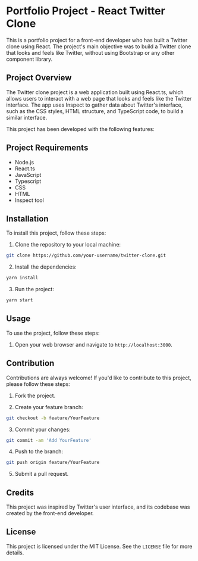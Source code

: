 # Portfolio Project - React Twitter Clone

This is a portfolio project for a front-end developer who has built a Twitter clone using React. The project's main objective was to build a Twitter clone that looks and feels like Twitter, without using Bootstrap or any other component library.

## Project Overview

The Twitter clone project is a web application built using React.ts, which allows users to interact with a web page that looks and feels like the Twitter interface. The app uses Inspect to gather data about Twitter's interface, such as the CSS styles, HTML structure, and TypeScript code, to build a similar interface.

This project has been developed with the following features:

<!-- - Users can post tweets.  -->
<!-- - Users can reply to other users' tweets. -->
<!-- - Users can like other users' tweets. -->
<!-- - Users can retweet other users' tweets. -->
<!-- - Users can follow other users. -->
<!-- - Users can view their own profile and edit their account details. -->

## Project Requirements

- Node.js
- React.ts
- JavaScript
- Typescript
- CSS
- HTML
- Inspect tool

## Installation

To install this project, follow these steps:

1. Clone the repository to your local machine:

```bash
git clone https://github.com/your-username/twitter-clone.git
```

2. Install the dependencies:

```bash
yarn install
```

3. Run the project:

```bash
yarn start
```

## Usage

To use the project, follow these steps:

1. Open your web browser and navigate to `http://localhost:3000`.

<!-- 2. You should see the Twitter clone interface. You can post tweets, reply to other users' tweets, like other users' tweets, retweet other users' tweets, follow other users, and view your own profile and edit your account details. -->

## Contribution

Contributions are always welcome! If you'd like to contribute to this project, please follow these steps:

1. Fork the project.

2. Create your feature branch:

```bash
git checkout -b feature/YourFeature
```

3. Commit your changes:

```bash
git commit -am 'Add YourFeature'
```

4. Push to the branch:

```bash
git push origin feature/YourFeature
```

5. Submit a pull request.

## Credits

This project was inspired by Twitter's user interface, and its codebase was created by the front-end developer.

## License

This project is licensed under the MIT License. See the `LICENSE` file for more details.
